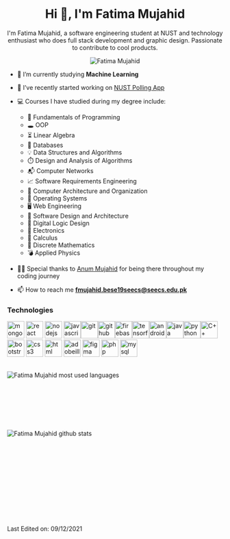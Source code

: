 <h1 align="center">Hi 👋, I'm Fatima Mujahid</h1>
<p align="center">I'm Fatima Mujahid, a software engineering student at NUST and technology enthusiast who does full stack development and graphic design. Passionate to contribute to cool products.</p>

<p align="center"> <img src="https://avatars.githubusercontent.com/u/80899001?v=4" alt="Fatima Mujahid" /> </p>

- 🌱 I’m currently studying **Machine Learning**

- 👯 I’ve recently started working on [NUST Polling App](https://github.com/Fatima-Mujahid/nust-polls-backend)

- 💻 Courses I have studied during my degree include:

    - 💎 Fundamentals of Programming
    - 🕳️ OOP
    - ⏳ Linear Algebra
    - 📁 Databases
    - 💡 Data Structures and Algorithms
    - ⏱️ Design and Analysis of Algorithms
    - 📬 Computer Networks
    - 📈 Software Requirements Engineering
    - 🧸 Computer Architecture and Organization
    - 🧵 Operating Systems
    - 🖥️ Web Engineering
    - 🔎 Software Design and Architecture
    - 📌 Digital Logic Design
    - 📀 Electronics
    - 🧮 Calculus
    - 📖 Discrete Mathematics
    - 💣 Applied Physics

<!--
- 👨‍💻 All of my projects are available at []()
-->

- 👩‍🏫 Special thanks to [Anum Mujahid](https://github.com/AnumMujahid) for being there throughout my coding journey

- 📫 How to reach me **fmujahid.bese19seecs@seecs.edu.pk**

### Technologies

<p align="left"><img src="https://img.icons8.com/color/480/000000/mongodb.png" alt="mongodb" width="40" height="40"/> <img src="https://img.icons8.com/color/480/000000/react-native.png" alt="react" width="40" height="40"/> <img src="https://img.icons8.com/color/480/000000/nodejs.png" alt="nodejs" width="40" height="40"/> <img src="https://img.icons8.com/color/480/000000/javascript--v1.png" alt="javascript" width="40" height="40"/><img src="https://img.icons8.com/color/480/000000/git.png" alt="git" width="40" height="40"/><img src="https://img.icons8.com/material-outlined/384/000000/github.png" alt="github" width="40" height="40"/><img src="https://img.icons8.com/color/480/000000/firebase.png" alt="firebase" width="40" height="40"/><img src="https://img.icons8.com/color/480/000000/tensorflow.png" alt="tensorflow" width="40" height="40"/><img src="https://img.icons8.com/fluency/240/000000/android-studio--v2.png" alt="android studio" width="40" height="40"/><img src="https://img.icons8.com/color/48/000000/java-coffee-cup-logo--v1.png" alt="java" width="40" height="40"/><img src="https://img.icons8.com/fluency/240/000000/python.png" alt="python" width="40" height="40"/><img src="https://img.icons8.com/color/480/000000/c-plus-plus-logo.png" alt="C++" width="40" height="40"/> <img src="https://img.icons8.com/color/480/000000/bootstrap.png" alt="bootstrap" width="40" height="40"/> <img src="https://img.icons8.com/color/480/000000/css3.png" alt="css3" width="40" height="40"/> <img src="https://img.icons8.com/color/480/000000/html-5--v2.png" alt="html" width="40" height="40"> <img src="https://img.icons8.com/color/480/000000/adobe-illustrator--v1.png" alt="adobeillustrator" width="40" height="40"/> <img src="https://img.icons8.com/color/480/000000/figma--v1.png" alt="figma" width="40" height="40"/> <img src="https://img.icons8.com/dusk/480/000000/php-logo.png" alt="php" width="40" height="40"/> <img src="https://img.icons8.com/fluency/480/000000/mysql-logo.png" alt="mysql" width="40" height="40"/></p>
<br />
<img align="left" src="https://github-readme-stats.vercel.app/api/top-langs/?username=Fatima-Mujahid&layout=compact&hide=html" alt="Fatima Mujahid most used languages" />
<br /><br /><br /><br /><br /><br /><br /><br />
<img align="left" src="https://github-readme-stats.vercel.app/api?username=Fatima-Mujahid&show_icons=true" alt="Fatima Mujahid github stats" />

<!--
<p align="center">
<a href="" target="blank"><img align="center" src="" alt="" height="30" width="30" /></a>
</p>
-->
<br /><br /><br /><br /><br /><br /><br />
----

Last Edited on: 09/12/2021
